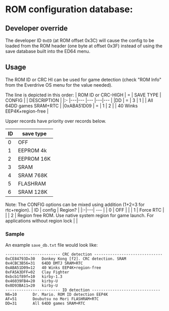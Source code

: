 # ROM configuration database:

## Developer override
The developer ID `0xED` (at ROM offset 0x3C) will cause the config to be loaded from the ROM header (one byte at offset 0x3F) instead of using the save database built into the ED64 menu.

## Usage
The ROM ID or CRC HI can be used for game detection (check "ROM Info" from the Everdrive OS menu for the value needed).

The line is depicted in this order:
| ROM ID or CRC-HIGH | = | SAVE TYPE | CONFIG |   | DESCRIPTION                |
|:-                  |---|---        |---     |---|---                         |
|DD                  | = | 3         | 1      |   | All 64DD games SRAM+RTC    |
|0xABA51D09          | = | 1         | 2      |   | 40 Winks EEP4K+region-free |

Upper records have priority over records below. 

| ID | save type |
|:-|---|
| 0 | OFF |
| 1 | EEPROM 4k |
| 2 | EEPROM 16K |
| 3 | SRAM |
| 4 | SRAM 768K |
| 5 | FLASHRAM |
| 6 | SRAM 128K |


Note: The CONFIG options can be mixed using addition (1+2=3 for rtc+region).
| ID | config | Region? |
|:-|---| --- |
| 0 | OFF | |
| 1 | Force RTC | |
| 2 | Region free ROM. Use native system region for game launch. For applications without region lock | |


### Sample
An example `save_db.txt` file would look like:
```
------------------------ CRC detection ------------------------------ 
0xCE84793D=30 	Donkey Kong [f2]. CRC detection. SRAM
0x4CBC3B56=31	64DD DMTJ SRAM+RTC
0xABA51D09=12	40 Winks EEP4K+region-free
0xFA5A3DFF=02	Clay Fighter
0xbcb1f89f=10	kirby-1.3
0x46039FB4=20	kirby-U
0x0D93BA11=20	kirby-U
------------------------ ID detection ------------------------------ 
N6=10		Dr. Mario. ROM ID detection EEP4K
AF=51		Doubutsu no Mori FLASHRAM+RTC
DD=31		All 64DD games SRAM+RTC
```
